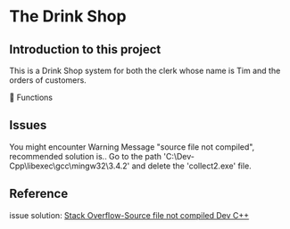 # The Drink Shop


## Introduction to this project
This is a Drink Shop system for both the clerk whose name is Tim and the orders of customers.

:wrench: Functions


## Issues
You might encounter Warning Message "source file not compiled", recommended solution is..
Go to the path 'C:\Dev-Cpp\libexec\gcc\mingw32\3.4.2' and delete the 'collect2.exe' file.

## Reference
issue solution: [Stack Overflow-Source file not compiled Dev C++](https://stackoverflow.com/questions/14514682/source-file-not-compiled-dev-c)